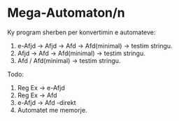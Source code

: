 # Mega-Automaton/n
Ky program sherben per konvertimin e automateve:
 1. e-Afjd -> Afjd -> Afd -> Afd(minimal) -> testim stringu.
 2. Afjd -> Afd -> Afd(minimal) -> testim stringu.
 3. Afd / Afd(minimal) -> testim stringu.
 
Todo:
 1. Reg Ex -> e-Afjd
 2. Reg Ex -> Afd
 3. e-Afjd -> Afd -direkt
 4. Automatet me memorje.
